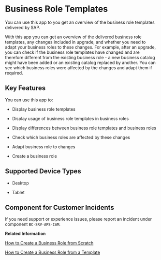 <!-- loio223dfd30aac3441183eb8fb9964884ee -->

# Business Role Templates

You can use this app to you get an overview of the business role templates delivered by SAP.



With this app you can get an overview of the delivered business role templates, any changes included in upgrade, and whether you need to adapt your business roles to these changes. For example, after an upgrade, you can check if the business role templates have changed and are therefore different from the existing business role - a new business catalog might have been added or an existing catalog replaced by another. You can see which business roles were affected by the changes and adapt them if required.



<a name="loio223dfd30aac3441183eb8fb9964884ee__section_jtr_51h_jfb"/>

## Key Features

You can use this app to:



-   Display business role templates

-   Display usage of business role templates in business roles

-   Display differences between business role templates and business roles

-   Check which business roles are affected by these changes

-   Adapt business role to changes

-   Create a business role



<a name="loio223dfd30aac3441183eb8fb9964884ee__supported_devices"/>

## Supported Device Types

-   Desktop

-   Tablet




<a name="loio223dfd30aac3441183eb8fb9964884ee__customer_component"/>

## Component for Customer Incidents

If you need support or experience issues, please report an incident under component `BC-SRV-APS-IAM`.

**Related Information**  


[How to Create a Business Role from Scratch](How_to_Create_a_Business_Role_from_Scratch_f65e51a.md "Get an overview of how to create a business role from scratch based on selected business catalogs.")

[How to Create a Business Role from a Template](How_to_Create_a_Business_Role_from_a_Template_ec310a8.md "Get an overview of how to create a business role from a template.")

